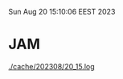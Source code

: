 Sun Aug 20 15:10:06 EEST 2023
# JAM
<a href='./cache/202308/20_15.log'>./cache/202308/20_15.log</a>
